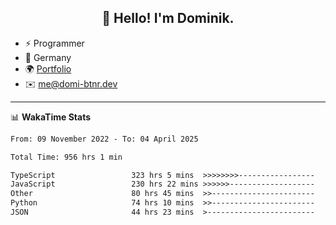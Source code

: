 <h2 align="center">👋 Hello! I'm Dominik.</h2>

- ⚡ Programmer
- 📍 Germany
- 🌍 [Portfolio](https://domi-btnr.dev)
- ✉️ [me@domi-btnr.dev](mailto://me@domi-btnr.dev)

---
📊 **WakaTime Stats**
<!--START_SECTION:waka-->

```txt
From: 09 November 2022 - To: 04 April 2025

Total Time: 956 hrs 1 min

TypeScript                 323 hrs 5 mins  >>>>>>>>-----------------   33.80 %
JavaScript                 230 hrs 22 mins >>>>>>-------------------   24.10 %
Other                      80 hrs 45 mins  >>-----------------------   08.45 %
Python                     74 hrs 10 mins  >>-----------------------   07.76 %
JSON                       44 hrs 23 mins  >------------------------   04.64 %
```

<!--END_SECTION:waka-->
